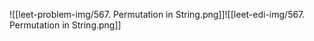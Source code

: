 ![[leet-problem-img/567. Permutation in String.png]]![[leet-edi-img/567. Permutation in String.png]]